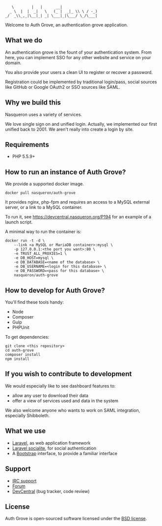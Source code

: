 
       \        |   |      __|                 
      _ \  |  |  _|   \   (_ |  _|_ \\ \ / -_) 
    _/  _\\_,_|\__|_| _| \___|_|\___/ \_/\___| 
                                           
Welcome to Auth Grove, an authentication grove application.

## What we do

An authentication grove is the fount of your authentication system. From here,
you can implement SSO for any other website and service on your domain.

You also provide your users a clean UI to register or recover a password.

Registration could be implemented by traditional login/pass, social sources
like GitHub or Google OAuth2 or SSO sources like SAML.

## Why we build this

Nasqueron uses a variety of services.

We love single sign on and unified login. Actually, we implemented our first
unified back to 2001. We aren't really into create a login by site.

## Requirements

* PHP 5.5.9+

## How to run an instance of Auth Grove?

We provide a supported docker image.

`docker pull nasqueron/auth-grove`

It provides nginx, php-fpm and requires an access to a MySQL external server,
or a link to a MySQL container.

To run it, see https://devcentral.nasqueron.org/P194 for an example of a launch
script.

A minimal way to run the container is:

```
docker run -t -d \
	--link <a MySQL or MariaDB container>:mysql \
	-p 127.0.0.1:<the port you want>:80 \
	-e TRUST_ALL_PROXIES=1 \
	-e DB_HOST=mysql \
	-e DB_DATABASE=<name of the database> \
	-e DB_USERNAME=<login for this database> \
	-e DB_PASSWORD=<pass for this database> \
	nasqueron/auth-grove
```

## How to develop for Auth Grove?

You'll find these tools handy:

* Node
* Composer
* Gulp
* PHPUnit

To get dependencies:

    git clone <this repository>
    cd auth-grove
    composer install
    npm install

## If you wish to contribute to development

We would especially like to see dashboard features to:

* allow any user to download their data
* offer a view of services used and data in the system

We also welcome anyone who wants to work on SAML integration, especially Shibboleth.

## What we use

* [Laravel](http://laravel.com/docs/5.1), as web application framework
* [Laravel socialite](https://github.com/laravel/socialite), for social authentication
* A [Bootstrap](http://getbootstrap.com/) interface, to provide a familiar interface

## Support

* [IRC support](http://irc.lc/wolfplex)
* [Forum](http://purl.org/NET/Nasqueron/AuthGrove/Forum)
* [DevCentral](http://devcentral.nasqueron.org/tag/auth_grove/)
  (bug tracker, code review)

## License

Auth Grove is open-sourced software licensed
under the [BSD license](http://purl.org/NET/Nasqueron/Software/Licenses/BSD).
